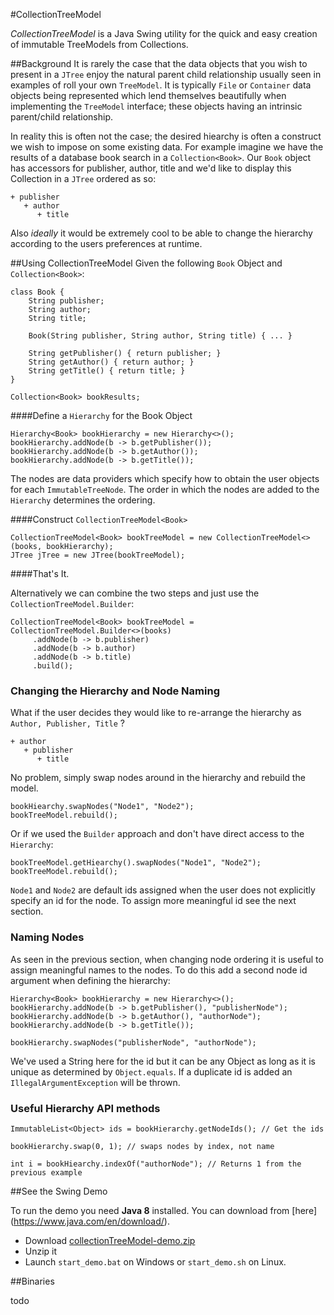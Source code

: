 #CollectionTreeModel


*CollectionTreeModel* is a Java Swing utility for the quick and easy creation of immutable
TreeModels from Collections.

##Background
It is rarely the case that the data objects that you wish to present in a `JTree` enjoy the natural parent child relationship usually seen in examples of roll your own `TreeModel`. It is typically `File` or `Container` data objects being represented which lend themselves beautifully when implementing the `TreeModel` interface; these objects having an intrinsic parent/child relationship.

In reality this is often not the case; the desired hiearchy is often a construct we wish to impose on some existing data.
For example imagine we have the results of a database book search in a `Collection<Book>`. Our `Book` object has accessors for publisher, author, title and we'd like to display this Collection in a `JTree` ordered as so:

    + publisher
       + author
          + title

Also *ideally* it would be extremely cool to be able to change the hierarchy according to the users preferences at runtime.

##Using CollectionTreeModel
Given the following `Book` Object and `Collection<Book>`:
```
class Book {
    String publisher;
    String author;
    String title;

    Book(String publisher, String author, String title) { ... }

    String getPublisher() { return publisher; }
    String getAuthor() { return author; }
    String getTitle() { return title; }
}

Collection<Book> bookResults;
```

####Define a `Hierarchy` for the Book Object

    Hierarchy<Book> bookHierarchy = new Hierarchy<>();
    bookHierarchy.addNode(b -> b.getPublisher());
    bookHierarchy.addNode(b -> b.getAuthor());
    bookHierarchy.addNode(b -> b.getTitle());

The nodes are data providers which specify how to obtain the user objects for each `ImmutableTreeNode`.
The order in which the nodes are added to the `Hierarchy` determines the ordering.

####Construct `CollectionTreeModel<Book>`

    CollectionTreeModel<Book> bookTreeModel = new CollectionTreeModel<>(books, bookHierarchy);
    JTree jTree = new JTree(bookTreeModel);

####That's It.

Alternatively we can combine the two steps and just use the `CollectionTreeModel.Builder`:

    CollectionTreeModel<Book> bookTreeModel = CollectionTreeModel.Builder<>(books)
         .addNode(b -> b.publisher)
         .addNode(b -> b.author)
         .addNode(b -> b.title)
         .build();

### Changing the Hierarchy and Node Naming

What if the user decides they would like to re-arrange the hierarchy as `Author, Publisher, Title` ?

    + author
       + publisher
          + title

No problem, simply swap nodes around in the hierarchy and rebuild the model.

	bookHiearchy.swapNodes("Node1", "Node2");
	bookTreeModel.rebuild();

Or if we used the `Builder` approach and don't have direct access to the `Hierarchy`:

	bookTreeModel.getHiearchy().swapNodes("Node1", "Node2");
	bookTreeModel.rebuild();


`Node1` and `Node2` are default ids assigned when
the user does not explicitly specify an id for the node. To assign more meaningful
id see the next section.

### Naming Nodes

As seen in the previous section, when changing node
ordering it is useful to assign meaningful names to
the nodes. To do this add a second node id argument when
defining the hierarchy:

    Hierarchy<Book> bookHierarchy = new Hierarchy<>();
    bookHierarchy.addNode(b -> b.getPublisher(), "publisherNode");
    bookHierarchy.addNode(b -> b.getAuthor(), "authorNode");
    bookHierarchy.addNode(b -> b.getTitle());

	bookHierarchy.swapNodes("publisherNode", "authorNode");

We've used a String here for the id but it can be any Object as long as it is unique as determined by `Object.equals`. If a duplicate id is added an `IllegalArgumentException` will be thrown.

### Useful Hierarchy API methods

    ImmutableList<Object> ids = bookHierarchy.getNodeIds(); // Get the ids

    bookHierarchy.swap(0, 1); // swaps nodes by index, not name

    int i = bookHiearchy.indexOf("authorNode"); // Returns 1 from the previous example

##See the Swing Demo

To run the demo you need **Java 8** installed. You can download from [here] (https://www.java.com/en/download/).

- Download [collectionTreeModel-demo.zip](collectionTreeModel-demo.zip)
- Unzip it
- Launch `start_demo.bat` on Windows or `start_demo.sh` on Linux.

##Binaries

todo


